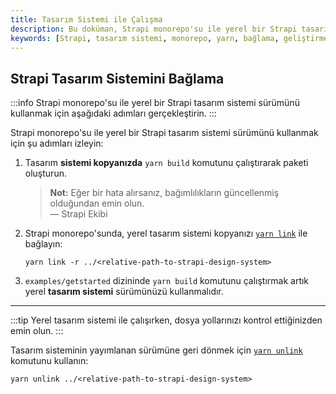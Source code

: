 ```yaml
---
title: Tasarım Sistemi ile Çalışma
description: Bu doküman, Strapi monorepo'su ile yerel bir Strapi tasarım sistemi sürümünün nasıl bağlanacağını ve kullanacağını açıkladı. Adım adım talimatlarla tasarım sisteminizi verimli bir şekilde entegre edebilirsiniz.
keywords: [Strapi, tasarım sistemi, monorepo, yarn, bağlama, geliştirme]
---
```


## Strapi Tasarım Sistemini Bağlama

:::info
Strapi monorepo'su ile yerel bir Strapi tasarım sistemi sürümünü kullanmak için aşağıdaki adımları gerçekleştirin.
:::

Strapi monorepo'su ile yerel bir Strapi tasarım sistemi sürümünü kullanmak için şu adımları izleyin:

1. Tasarım **sistemi kopyanızda** `yarn build` komutunu çalıştırarak paketi oluşturun.
   
   > **Not:** Eğer bir hata alırsanız, bağımlılıkların güncellenmiş olduğundan emin olun.  
   > — Strapi Ekibi

2. Strapi monorepo'sunda, yerel tasarım sistemi kopyanızı [`yarn link`](https://yarnpkg.com/cli/link#gatsby-focus-wrapper) ile bağlayın:
   ```
   yarn link -r ../<relative-path-to-strapi-design-system>
   ```

3. `examples/getstarted` dizininde `yarn build` komutunu çalıştırmak artık yerel **tasarım sistemi** sürümünüzü kullanmalıdır.

---

:::tip
Yerel tasarım sistemi ile çalışırken, dosya yollarınızı kontrol ettiğinizden emin olun.
:::

Tasarım sisteminin yayımlanan sürümüne geri dönmek için [`yarn unlink`](https://yarnpkg.com/cli/unlink#usage) komutunu kullanın:
```
yarn unlink ../<relative-path-to-strapi-design-system>
```